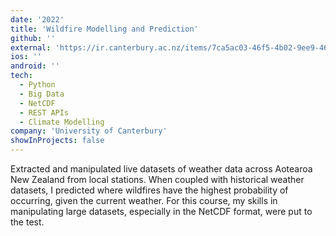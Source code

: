 ```yaml
---
date: '2022'
title: 'Wildfire Modelling and Prediction'
github: ''
external: 'https://ir.canterbury.ac.nz/items/7ca5ac03-46f5-4b02-9ee9-46a71ca73059'
ios: ''
android: ''
tech:
  - Python
  - Big Data
  - NetCDF
  - REST APIs
  - Climate Modelling
company: 'University of Canterbury'
showInProjects: false
---
```


Extracted and manipulated live datasets of weather data across Aotearoa New Zealand from local stations. When coupled with historical weather datasets, I predicted where wildfires have the highest probability of occurring, given the current weather. For this course, my skills in manipulating large datasets, especially in the NetCDF format, were put to the test.
